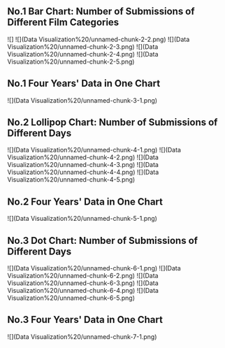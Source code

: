 No.1 Bar Chart: Number of Submissions of Different Film Categories
------------------------------------------------------------------

![]
![](Data Visualization%20/unnamed-chunk-2-2.png)
![](Data Visualization%20/unnamed-chunk-2-3.png)
![](Data Visualization%20/unnamed-chunk-2-4.png)
![](Data Visualization%20/unnamed-chunk-2-5.png)

No.1 Four Years' Data in One Chart
-----------------------------------

![](Data Visualization%20/unnamed-chunk-3-1.png)

No.2 Lollipop Chart: Number of Submissions of Different Days
------------------------------------------------------------

![](Data Visualization%20/unnamed-chunk-4-1.png)
![](Data Visualization%20/unnamed-chunk-4-2.png)
![](Data Visualization%20/unnamed-chunk-4-3.png)
![](Data Visualization%20/unnamed-chunk-4-4.png)
![](Data Visualization%20/unnamed-chunk-4-5.png)

No.2 Four Years' Data in One Chart
-----------------------------------

![](Data Visualization%20/unnamed-chunk-5-1.png)

No.3 Dot Chart: Number of Submissions of Different Days
-------------------------------------------------------

![](Data Visualization%20/unnamed-chunk-6-1.png)
![](Data Visualization%20/unnamed-chunk-6-2.png)
![](Data Visualization%20/unnamed-chunk-6-3.png)
![](Data Visualization%20/unnamed-chunk-6-4.png)
![](Data Visualization%20/unnamed-chunk-6-5.png)

No.3 Four Years' Data in One Chart
-----------------------------------

![](Data Visualization%20/unnamed-chunk-7-1.png)

